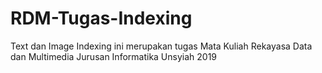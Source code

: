 # RDM-Tugas-Indexing
Text dan Image Indexing ini merupakan tugas Mata Kuliah Rekayasa Data dan Multimedia Jurusan Informatika Unsyiah 2019
